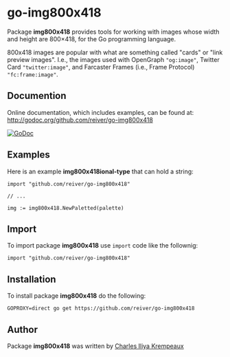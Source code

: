 # go-img800x418

Package **img800x418** provides tools for working with images whose width and height are 800×418, for the Go programming language.

800x418 images are popular with what are something called "cards" or "link preview images".
I.e., the images used with OpenGraph `"og:image"`, Twitter Card `"twitter:image"`, and Farcaster Frames (i.e., Frame Protocol) `"fc:frame:image"`.

## Documention

Online documentation, which includes examples, can be found at: http://godoc.org/github.com/reiver/go-img800x418

[![GoDoc](https://godoc.org/github.com/reiver/go-img800x418?status.svg)](https://godoc.org/github.com/reiver/go-img800x418)

## Examples

Here is an example **img800x418ional-type** that can hold a string:
```golang
import "github.com/reiver/go-img800x418"

// ...

img := img800x418.NewPaletted(palette)
```

## Import

To import package **img800x418** use `import` code like the follownig:
```
import "github.com/reiver/go-img800x418"
```

## Installation

To install package **img800x418** do the following:
```
GOPROXY=direct go get https://github.com/reiver/go-img800x418
```

## Author

Package **img800x418** was written by [Charles Iliya Krempeaux](http://changelog.ca)
